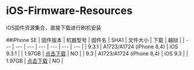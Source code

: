 # iOS-Firmware-Resources
iOS固件资源集合，直接下载进行刷机安装

##iPhone SE
| 固件版本 | 机器型号 | 固件名 | SHA1 | 文件大小 | 下载 | 越狱 |
| --- | --- | --- | --- | --- | --- | --- |
| 9.3.1 | A1723/A1724 (iPhone 8,4) | iOS 9.3.1 | | 1.97GB | [点击下载]((http://act.feng.com/wetools/index.php?r=download/index/type/rom/id/1302)) | NO |
| 9.3 | A1723/A1724 (iPhone 8,4) | iOS 9.3 | | 1.97GB | [点击下载](http://act.feng.com/wetools/index.php?r=download/index/type/rom/id/1301) | NO |
